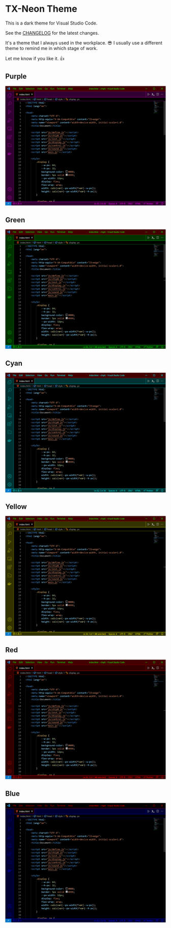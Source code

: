 # TX-Neon Theme
This is a dark theme for Visual Studio Code. 

See the [CHANGELOG](CHANGELOG.md) for the latest changes.

It's a theme that I always used in the workplace. 😎
I usually use a different theme to remind me in which stage of work.

Let me know if you like it. 👍


## Purple
![Image](images/purple.png "TX-Neon Purple")

## Green
![Image](images/green.png "TX-Neon Green")

## Cyan
![Image](images/cyan.png "TX-Neon Cyan")

## Yellow
![Image](images/yellow.png "TX-Neon Yellow")

## Red
![Image](images/red.png "TX-Neon Red")

## Blue
![Image](images/blue.png "TX-Neon Blue")
